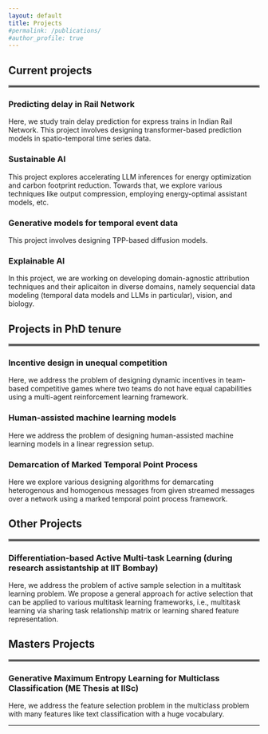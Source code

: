 ```yaml
---
layout: default
title: Projects
#permalink: /publications/
#author_profile: true
---
```

## Current projects
<hr style="border:2px solid gray">

### **Predicting delay in Rail Network**
Here, we study train delay prediction for express trains in Indian Rail Network. This project involves designing transformer-based prediction models in spatio-temporal time series data. 

### **Sustainable AI**
This project explores accelerating LLM inferences for energy optimization and carbon footprint reduction. Towards that, we explore various techniques like output compression, employing energy-optimal assistant models, etc. 

### **Generative models for temporal event data**
This project involves designing TPP-based diffusion models.

### **Explainable AI**
In this project, we are working on developing domain-agnostic attribution techniques and their aplicaiton in diverse domains, namely sequencial data modeling (temporal data models and LLMs in particular), vision, and biology. 

## Projects in PhD tenure
<hr style="border:2px solid gray">

### **Incentive design in unequal competition**
Here, we address the problem of designing dynamic incentives in team-based competitive games where two teams do not have equal capabilities using a multi-agent reinforcement learning framework. 

### **Human-assisted machine learning models**
Here we address the problem of designing human-assisted machine learning models in a linear regression setup. 

### **Demarcation of Marked Temporal Point Process**
Here we explore various designing algorithms for demarcating heterogenous and homogenous messages from given streamed messages over a network using a marked temporal point process framework. 


## Other Projects
<hr style="border:2px solid gray">

### **Differentiation-based Active Multi-task Learning (during research assistantship at IIT Bombay)** 
Here, we address the problem of active sample selection in a multitask learning problem. We propose a general approach for active selection that can be applied to various multitask learning frameworks, i.e., multitask learning via sharing task relationship matrix or learning shared feature representation. 


## Masters Projects
<hr style="border:2px solid gray">

### **Generative Maximum Entropy Learning for Multiclass Classification (ME Thesis at IISc)** 
Here, we address the feature selection problem in the multiclass problem with many features like text classification with a huge vocabulary. 




----
